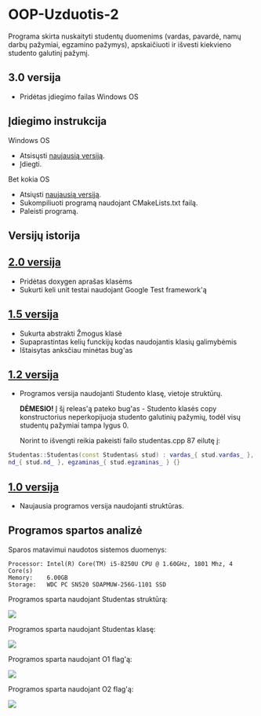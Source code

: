 # OOP-Uzduotis-2

Programa skirta nuskaityti studentų duomenims (vardas, pavardė, namų darbų pažymiai, egzamino pažymys), apskaičiuoti ir išvesti kiekvieno studento galutinį pažymį.


## 3.0 versija

- Pridėtas įdiegimo failas Windows OS

## Įdiegimo instrukcija

Windows OS

 - Atsisųsti [naujausią versiją](https://github.com/dovmar/OOP-Uzduotis-3/releases/latest/download/OOP-Uzduotis-2.msi).
 - Įdiegti.

Bet kokia OS

 - Atsiųsti [naujausią versiją](https://github.com/dovmar/OOP-Uzduotis-2/releases/).
 - Sukompiliuoti programą naudojant CMakeLists.txt failą.
 - Paleisti programą.


## Versijų istorija

## [2.0 versija](https://github.com/dovmar/OOP-Uzduotis-1/releases/tag/v2.0)

- Pridėtas doxygen aprašas klasėms
- Sukurti keli unit testai naudojant Google Test framework'ą

## [1.5 versija](https://github.com/dovmar/OOP-Uzduotis-1/releases/tag/v1.5)

- Sukurta abstrakti Žmogus klasė
- Supaprastintas kelių funckijų kodas naudojantis klasių galimybėmis
- Ištaisytas anksčiau minėtas bug'as

## [1.2 versija](https://github.com/dovmar/OOP-Uzduotis-1/releases/tag/v1.2)

- Programos versija naudojanti Studento klasę, vietoje struktūrų.

   **DĖMESIO!** Į šį releas'ą pateko bug'as - Studento klasės copy konstructorius neperkopijuoja studento galutinių pažymių, todėl visų studentų pažymiai tampa lygus 0.

    Norint to išvengti reikia pakeisti failo studentas.cpp 87 eilutę į:

```c++
Studentas::Studentas(const Studentas& stud) : vardas_{ stud.vardas_ }, pavarde_{ stud.pavarde_ },
nd_{ stud.nd_ }, egzaminas_{ stud.egzaminas_ } {}

```

## [1.0 versija](https://github.com/dovmar/OOP-Uzduotis-1/releases/tag/v1.0)

- Naujausia programos versija naudojanti struktūras.

## Programos spartos analizė

Sparos matavimui naudotos sistemos duomenys:

```
Processor: Intel(R) Core(TM) i5-8250U CPU @ 1.60GHz, 1801 Mhz, 4 Core(s)
Memory:    6.00GB
Storage:   WDC PC SN520 SDAPMUW-256G-1101 SSD

```

Programos sparta naudojant Studentas struktūrą:

![](spartos_analizė/programos_sparta.png)



Programos sparta naudojant Studentas klasę:

![](spartos_analizė/class_sparta.png)



Programos sparta naudojant O1 flag'ą:

![](spartos_analizė/O1.png)



Programos sparta naudojant O2 flag'ą:

![](spartos_analizė/O2.png)

